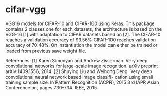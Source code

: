 # cifar-vgg
VGG16 models for CIFAR-10 and CIFAR-100 using Keras.
This package contains 2 classes one for each datasets, the architecture is based on the VGG-16 [1] with adaptation to CIFAR datasets based on [2].
The CIFAR-10 reaches a validation accuracy of 93.56%
CIFAR-100 reaches validation accuracy of 70.48%.
On instantiation the model can either be trained or loaded from previous save weight file.


References:
[1] Karen Simonyan and Andrew Zisserman. Very deep convolutional networks for large-scale image recognition. arXiv preprint arXiv:1409.1556, 2014.
[2] Shuying Liu and Weihong Deng. Very deep convolutional neural network based image classifi- cation using small training sample size. In Pattern Recognition (ACPR), 2015 3rd IAPR Asian Conference on, pages 730–734. IEEE, 2015.


